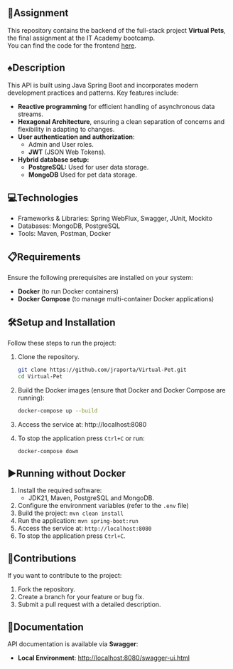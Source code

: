 ## 📄Assignment

This repository contains the backend of the full-stack project **Virtual Pets**, the final assignment at the IT Academy bootcamp.
<br>
You can find the code for the frontend <a href="https://github.com/jraporta/Virtual-Pet-Frontend.git">here</a>.

## ♠️Description

This API is built using Java Spring Boot and incorporates modern development practices and patterns. Key features include:
- **Reactive programming** for efficient handling of asynchronous data streams.
- **Hexagonal Architecture**, ensuring a clean separation of concerns and flexibility in adapting to changes.
- **User authentication and authorization**:
  - Admin and User roles.
  - **JWT** (JSON Web Tokens).
- **Hybrid database setup:**
  - **PostgreSQL:** Used for user data storage.
  - **MongoDB** Used for pet data storage.

## 💻Technologies

- Frameworks & Libraries: Spring WebFlux, Swagger, JUnit, Mockito
- Databases: MongoDB, PostgreSQL
- Tools: Maven, Postman, Docker

## 📋Requirements

Ensure the following prerequisites are installed on your system:
- **Docker** (to run Docker containers)
- **Docker Compose** (to manage multi-container Docker applications)

## 🛠️Setup and Installation

Follow these steps to run the project:

1. Clone the repository.

    ```bash
    git clone https://github.com/jraporta/Virtual-Pet.git
    cd Virtual-Pet
    ```

2. Build the Docker images (ensure that Docker and Docker Compose are running):

    ```bash
    docker-compose up --build
    ```

3. Access the service at: http://localhost:8080


4. To stop the application press `Ctrl+C` or run:

    ```bash
    docker-compose down
    ```

## ▶Running without Docker

1. Install the required software:
    - JDK21, Maven, PostgreSQL and MongoDB.
2. Configure the environment variables (refer to the `.env` file)
3. Build the project: `mvn clean install`
4. Run the application: `mvn spring-boot:run`
5. Access the service at: `http://localhost:8080`
6. To stop the application press `Ctrl+C`.

## 🤝Contributions

If you want to contribute to the project:

1. Fork the repository.
2. Create a branch for your feature or bug fix.
3. Submit a pull request with a detailed description.

## 📄Documentation

API documentation is available via **Swagger**:
- **Local Environment**: <http://localhost:8080/swagger-ui.html>